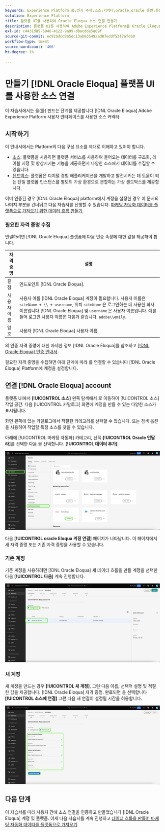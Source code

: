 ```yaml
---
keywords: Experience Platform;홈;인기 주제;소스;커넥터;oracle;oracle 웅변;웅변
solution: Experience Platform
title: 플랫폼 UI를 사용하여 Oracle Eloqua 소스 연결 만들기
description: 플랫폼 UI를 사용하여 Adobe Experience Platform을 Oracle Eloqua에 연결하는 방법을 알아봅니다.
exl-id: c4431d85-5948-4122-9a99-dbacdde5a09f
source-git-commit: ed92bdcd965dc13ab83649aad87eddf53f7afd60
workflow-type: tm+mt
source-wordcount: '466'
ht-degree: 1%

---
```


# 만들기 [!DNL Oracle Eloqua] 플랫폼 UI를 사용한 소스 연결

이 자습서에서는 을(를) 만드는 단계를 제공합니다 [!DNL Oracle Eloqua] Adobe Experience Platform 사용자 인터페이스를 사용한 소스 커넥터.

## 시작하기

이 안내서에서는 Platform의 다음 구성 요소를 제대로 이해하고 있어야 합니다.

* [소스](../../../../home.md): 플랫폼을 사용하면 플랫폼 서비스를 사용하여 들어오는 데이터를 구조화, 레이블 지정 및 향상시키는 기능을 제공하면서 다양한 소스에서 데이터를 수집할 수 있습니다.
* [샌드박스](../../../../../sandboxes/home.md): 플랫폼은 디지털 경험 애플리케이션을 개발하고 발전시키는 데 도움이 되는 단일 플랫폼 인스턴스를 별도의 가상 환경으로 분할하는 가상 샌드박스를 제공합니다.

이미 인증된 경우 [!DNL Oracle Eloqua] platform에서 계정을 설정한 경우 이 문서의 나머지 부분을 건너뛰고 다음 자습서를 진행할 수 있습니다. [마케팅 자동화 데이터를 플랫폼으로 가져오기 위한 데이터 흐름 만들기](../../dataflow/marketing-automation.md).

### 필요한 자격 증명 수집

연결하려면 [!DNL Oracle Eloqua] 플랫폼에 다음 인증 속성에 대한 값을 제공해야 합니다.

| 자격 증명 | 설명 |
| --- | --- |
| 끝점 | 엔드포인트 [!DNL Oracle Eloqua]. |
| 사용자 이름 | 사용자 이름 [!DNL Oracle Eloqua] 계정이 필요합니다. 사용자 이름은 `siteName + \\ + username`, 위치 `siteName` 은 로그인하는 데 사용한 회사 이름입니다 [!DNL Oracle Eloqua] 및 `username` 은 사용자 이름입니다. 예를 들어 로그인 사용자 이름은 다음과 같습니다. `adobe\\emily`. |
| 암호 | 사용자 [!DNL Oracle Eloqua] 사용자 이름. |

의 인증 자격 증명에 대한 자세한 정보 [!DNL Oracle Eloqua]를 참조하고 [[!DNL Oracle Eloqua] 인증 안내서](https://docs.oracle.com/en/cloud/saas/marketing/eloqua-rest-api/Authentication_Basic.html).

필요한 자격 증명을 수집하면 아래 단계에 따라 를 연결할 수 있습니다 [!DNL Oracle Eloqua] Platform에 계정을 설정합니다.

## 연결 [!DNL Oracle Eloqua] account

플랫폼 UI에서 **[!UICONTROL 소스]** 왼쪽 탐색에서 로 이동하여 [!UICONTROL 소스] 작업 공간. 다음 [!UICONTROL 카탈로그] 화면에 계정을 만들 수 있는 다양한 소스가 표시됩니다.

화면 왼쪽에 있는 카탈로그에서 적절한 카테고리를 선택할 수 있습니다. 또는 검색 옵션을 사용하여 작업할 특정 소스를 찾을 수 있습니다.

아래에 [!UICONTROL 마케팅 자동화] 카테고리, 선택 **[!UICONTROL Oracle 언달라]**&#x200B;를 선택한 다음 을 선택합니다. **[!UICONTROL 데이터 추가]**.

![카탈로그](../../../../images/tutorials/create/oracle-eloqua/catalog.png)

다음 **[!UICONTROL oracle Eloqua 계정 연결]** 페이지가 나타납니다. 이 페이지에서 새 자격 증명 또는 기존 자격 증명을 사용할 수 있습니다.

### 기존 계정

기존 계정을 사용하려면 [!DNL Oracle Eloqua] 새 데이터 흐름을 만들 계정을 선택한 다음 **[!UICONTROL 다음]** 계속 진행합니다.

![기존](../../../../images/tutorials/create/oracle-eloqua/existing.png)

### 새 계정

새 계정을 만드는 경우 **[!UICONTROL 새 계정]**, 그런 다음 이름, 선택적 설명 및 적절한 값을 제공합니다. [!DNL Oracle Eloqua] 자격 증명. 완료되면 을 선택합니다 **[!UICONTROL 소스에 연결]** 그런 다음 새 연결이 설정될 시간을 허용합니다.

![새](../../../../images/tutorials/create/oracle-eloqua/new.png)

## 다음 단계

이 자습서를 따라 사용자 간에 소스 연결을 인증하고 만들었습니다 [!DNL Oracle Eloqua] 계정 및 플랫폼. 이제 다음 자습서를 계속 진행하고 [데이터 흐름을 만들어 마케팅 자동화 데이터를 플랫폼으로 가져오기](../../dataflow/marketing-automation.md).
